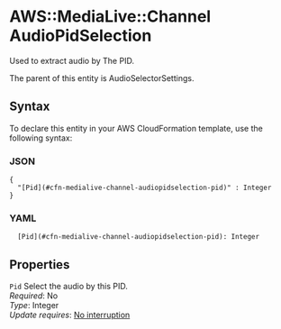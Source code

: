 # AWS::MediaLive::Channel AudioPidSelection<a name="aws-properties-medialive-channel-audiopidselection"></a>

Used to extract audio by The PID\.

The parent of this entity is AudioSelectorSettings\.

## Syntax<a name="aws-properties-medialive-channel-audiopidselection-syntax"></a>

To declare this entity in your AWS CloudFormation template, use the following syntax:

### JSON<a name="aws-properties-medialive-channel-audiopidselection-syntax.json"></a>

```
{
  "[Pid](#cfn-medialive-channel-audiopidselection-pid)" : Integer
}
```

### YAML<a name="aws-properties-medialive-channel-audiopidselection-syntax.yaml"></a>

```
  [Pid](#cfn-medialive-channel-audiopidselection-pid): Integer
```

## Properties<a name="aws-properties-medialive-channel-audiopidselection-properties"></a>

`Pid`  <a name="cfn-medialive-channel-audiopidselection-pid"></a>
Select the audio by this PID\.  
*Required*: No  
*Type*: Integer  
*Update requires*: [No interruption](https://docs.aws.amazon.com/AWSCloudFormation/latest/UserGuide/using-cfn-updating-stacks-update-behaviors.html#update-no-interrupt)